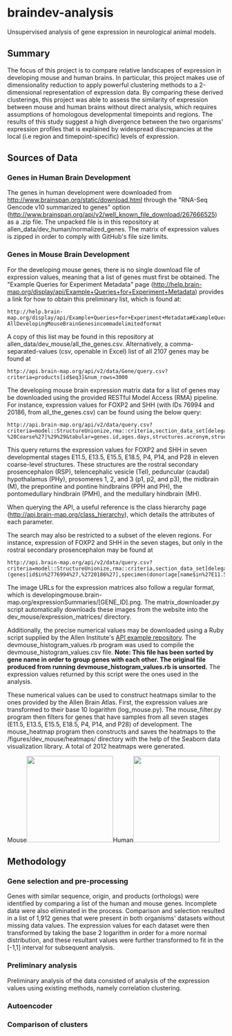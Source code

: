 # braindev-analysis
Unsupervised analysis of gene expression in neurological animal models.
## Summary
The focus of this project is to compare relative landscapes of expression in developing mouse and human brains. In particular, this project makes use of dimensionality reduction to apply powerful clustering methods to a 2-dimensional representation of expression data. By comparing these derived clusterings, this project was able to assess the similarity of expression between mouse and human brains without direct analysis, which requires assumptions of homologous developmental timepoints and regions. The results of this study suggest a high divergence between the two organisms' expression profiles that is explained by widespread discrepancies at the local (i.e region and timepoint-specific) levels of expression.
## Sources of Data
### Genes in Human Brain Development
The genes in human development were downloaded from http://www.brainspan.org/static/download.html through the "RNA-Seq Gencode v10 summarized to genes" option (http://www.brainspan.org/api/v2/well_known_file_download/267666525) as a .zip file. The unpacked file is in this repository at allen_data/dev_human/normalized_genes. The matrix of expression values is zipped in order to comply with GitHub's file size limits.
### Genes in Mouse Brain Development
For the developing mouse genes, there is no single download file of expression values, meaning that a list of genes must first be obtained. The "Example Queries for Experiment Metadata" page (http://help.brain-map.org/display/api/Example+Queries+for+Experiment+Metadata) provides a link for how to obtain this preliminary list, which is found at:

```
http://help.brain-map.org/display/api/Example+Queries+for+Experiment+Metadata#ExampleQueriesforExperimentMetadata-AllDevelopingMouseBrainGenesincommadelimitedformat
```

A copy of this list may be found in this repository at allen_data/dev_mouse/all_the_genes.csv.
Alternatively, a comma-separated-values (csv, openable in Excel) list of all 2107 genes may be found at
```
http://api.brain-map.org/api/v2/data/Gene/query.csv?criteria=products[id$eq3]&num_rows=3000
```
The developing mouse brain expression matrix data for a list of genes may be downloaded using the provided RESTful Model Access (RMA) pipeline. For instance, expression values for FOXP2 and SHH (with IDs 76994 and 20186, from all_the_genes.csv) can be found using the below query:

```
http://api.brain-map.org/api/v2/data/query.csv?criteria=model::StructureUnionize,rma::criteria,section_data_set[delegate$eqfalse]%28genes[id$in%2776994%27,%2720186%27],specimen%28donor%28age[name$in%27E11.5%27,%27E13.5%27,%27E15.5%27,%27E18.5%27,%27P4%27,%27P14%27,%27P28%27]%29%29%29,structure%28structure_sets_structures%28structure_set[name$eq%27Developing%20Mouse%20-%20Coarse%27]%29%29&tabular=genes.id,ages.days,structures.acronym,structures.name,structures.graph_order,structure_unionizes.expression_energy&num_rows=10000000
```

This query returns the expression values for FOXP2 and SHH in seven developmental stages E11.5, E13.5, E15.5, E18.5, P4, P14, and P28 in eleven coarse-level structures. These structures are the rostral secondary prosencephalon (RSP), telencephalic vesicle (Tel), peduncular (caudal) hypothalamus (PHy), prosomeres 1, 2, and 3 (p1, p2, and p3), the midbrain (M), the prepontine and pontine hindbrains (PPH and PH), the pontomedullary hindbrain (PMH), and the medullary hindbrain (MH).

When querying the API, a useful reference is the class hierarchy page (http://api.brain-map.org/class_hierarchy), which details the attributes of each parameter. 

The search may also be restricted to a subset of the eleven regions. For instance, expression of FOXP2 and SHH in the seven stages, but only in the rostral secondary prosencephalon may be found at 

```
http://api.brain-map.org/api/v2/data/query.csv?criteria=model::StructureUnionize,rma::criteria,section_data_set[delegate$eqfalse](genes[id$in%2776994%27,%2720186%27],specimen(donor(age[name$in%27E11.5%27,%27E13.5%27,%27E15.5%27,%27E18.5%27,%27P4%27,%27P14%27,%27P28%27]))),structure(structure_sets_structures(structure[acronym$in%27RSP%27]))&tabular=genes.id,ages.days,structures.acronym,structures.name,structures.graph_order,structure_unionizes.expression_energy&num_rows=10000000
```

The image URLs for the expression matrices also follow a regular format, which is developingmouse.brain-map.org/expressionSummaries/[GENE_ID].png. The matrix_downloader.py script automatically downloads these images from the website into the dev_mouse/expression_matrices/ directory. 

Additionally, the precise numerical values may be downloaded using a Ruby script supplied by the Allen Institute's [API example repository](https://github.com/AllenBrainAtlas/api-examples). The devmouse_histogram_values.rb program was used to compile the devmouse_histogram_values.csv file. **Note: This file has been sorted by gene name in order to group genes with each other. The original file produced from running devmouse_histogram_values.rb is unsorted.** The expression values returned by this script were the ones used in the analysis.

These numerical values can be used to construct heatmaps similar to the ones provided by the Allen Brain Atlas. First, the expression values are transformed to their base 10 logarithm (log_mouse.py). The mouse_filter.py program then filters for genes that have samples from all seven stages (E11.5, E13.5, E15.5, E18.5, P4, P14, and P28) of development. The mouse_heatmap program then constructs and saves the heatmaps to the /figures/dev_mouse/heatmaps/ directory with the help of the Seaborn data visualization library. A total of 2012 heatmaps were generated.

Mouse<img src="https://raw.githubusercontent.com/kevin-who/braindev-analysis/master/figures/dev_mouse/heatmaps/Foxp2.png" width="200"/>Human<img src="https://raw.githubusercontent.com/kevin-who/braindev-analysis/master/figures/dev_human/heatmaps/FOXP2.png" width="200"/> 

## Methodology
### Gene selection and pre-processing

Genes with similar sequence, origin, and products (orthologs) were identified by comparing a list of the human and mouse genes. Incomplete data were also eliminated in the process. Comparison and selection resulted in a list of 1,912 genes that were present in both organisms' datasets without missing data values. The expression values for each dataset were then transformed by taking the base 2 logarithm in order for a more normal distribution, and these resultant values were further transformed to fit in the [-1,1] interval for subsequent analysis.

### Preliminary analysis

Preliminary analysis of the data consisted of analysis of the expression values using existing methods, namely correlation clustering.

### Autoencoder

### Comparison of clusters
